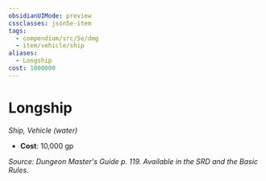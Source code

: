 ```yaml
---
obsidianUIMode: preview
cssclasses: json5e-item
tags:
  - compendium/src/5e/dmg
  - item/vehicle/ship
aliases:
  - Longship
cost: 1000000
---
```

# Longship
*Ship, Vehicle (water)*  

- **Cost**: 10,000 gp

*Source: Dungeon Master's Guide p. 119. Available in the SRD and the Basic Rules.*

